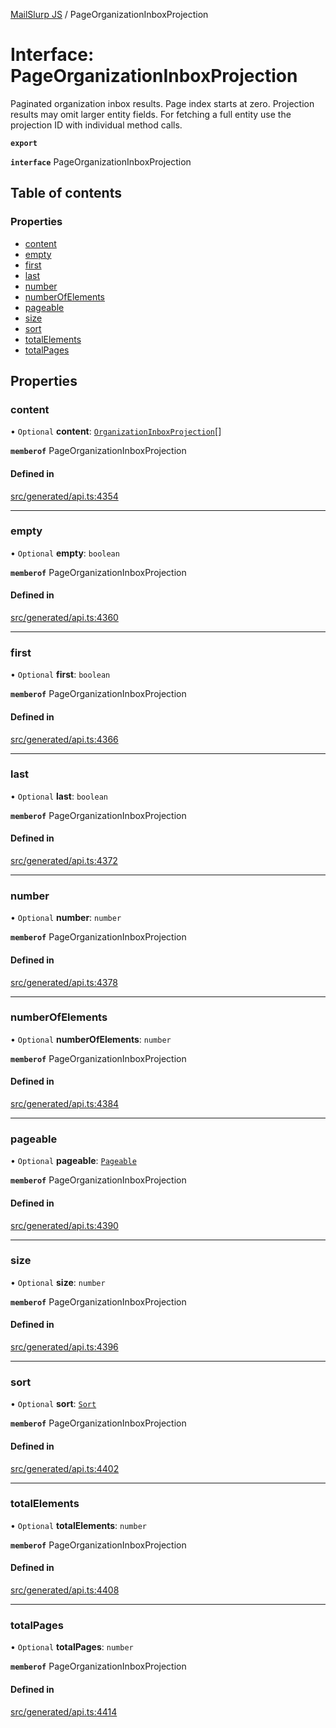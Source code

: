 [MailSlurp JS](../README.md) / PageOrganizationInboxProjection

# Interface: PageOrganizationInboxProjection

Paginated organization inbox results. Page index starts at zero. Projection results may omit larger entity fields. For fetching a full entity use the projection ID with individual method calls.

**`export`**

**`interface`** PageOrganizationInboxProjection

## Table of contents

### Properties

- [content](PageOrganizationInboxProjection.md#content)
- [empty](PageOrganizationInboxProjection.md#empty)
- [first](PageOrganizationInboxProjection.md#first)
- [last](PageOrganizationInboxProjection.md#last)
- [number](PageOrganizationInboxProjection.md#number)
- [numberOfElements](PageOrganizationInboxProjection.md#numberofelements)
- [pageable](PageOrganizationInboxProjection.md#pageable)
- [size](PageOrganizationInboxProjection.md#size)
- [sort](PageOrganizationInboxProjection.md#sort)
- [totalElements](PageOrganizationInboxProjection.md#totalelements)
- [totalPages](PageOrganizationInboxProjection.md#totalpages)

## Properties

### content

• `Optional` **content**: [`OrganizationInboxProjection`](OrganizationInboxProjection.md)[]

**`memberof`** PageOrganizationInboxProjection

#### Defined in

[src/generated/api.ts:4354](https://github.com/mailslurp/mailslurp-client/blob/5a5ba59/src/generated/api.ts#L4354)

___

### empty

• `Optional` **empty**: `boolean`

**`memberof`** PageOrganizationInboxProjection

#### Defined in

[src/generated/api.ts:4360](https://github.com/mailslurp/mailslurp-client/blob/5a5ba59/src/generated/api.ts#L4360)

___

### first

• `Optional` **first**: `boolean`

**`memberof`** PageOrganizationInboxProjection

#### Defined in

[src/generated/api.ts:4366](https://github.com/mailslurp/mailslurp-client/blob/5a5ba59/src/generated/api.ts#L4366)

___

### last

• `Optional` **last**: `boolean`

**`memberof`** PageOrganizationInboxProjection

#### Defined in

[src/generated/api.ts:4372](https://github.com/mailslurp/mailslurp-client/blob/5a5ba59/src/generated/api.ts#L4372)

___

### number

• `Optional` **number**: `number`

**`memberof`** PageOrganizationInboxProjection

#### Defined in

[src/generated/api.ts:4378](https://github.com/mailslurp/mailslurp-client/blob/5a5ba59/src/generated/api.ts#L4378)

___

### numberOfElements

• `Optional` **numberOfElements**: `number`

**`memberof`** PageOrganizationInboxProjection

#### Defined in

[src/generated/api.ts:4384](https://github.com/mailslurp/mailslurp-client/blob/5a5ba59/src/generated/api.ts#L4384)

___

### pageable

• `Optional` **pageable**: [`Pageable`](Pageable.md)

**`memberof`** PageOrganizationInboxProjection

#### Defined in

[src/generated/api.ts:4390](https://github.com/mailslurp/mailslurp-client/blob/5a5ba59/src/generated/api.ts#L4390)

___

### size

• `Optional` **size**: `number`

**`memberof`** PageOrganizationInboxProjection

#### Defined in

[src/generated/api.ts:4396](https://github.com/mailslurp/mailslurp-client/blob/5a5ba59/src/generated/api.ts#L4396)

___

### sort

• `Optional` **sort**: [`Sort`](Sort.md)

**`memberof`** PageOrganizationInboxProjection

#### Defined in

[src/generated/api.ts:4402](https://github.com/mailslurp/mailslurp-client/blob/5a5ba59/src/generated/api.ts#L4402)

___

### totalElements

• `Optional` **totalElements**: `number`

**`memberof`** PageOrganizationInboxProjection

#### Defined in

[src/generated/api.ts:4408](https://github.com/mailslurp/mailslurp-client/blob/5a5ba59/src/generated/api.ts#L4408)

___

### totalPages

• `Optional` **totalPages**: `number`

**`memberof`** PageOrganizationInboxProjection

#### Defined in

[src/generated/api.ts:4414](https://github.com/mailslurp/mailslurp-client/blob/5a5ba59/src/generated/api.ts#L4414)
